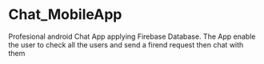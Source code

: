# Chat_MobileApp
Profesional android Chat App applying Firebase Database. The App enable the user to check all the users and send a firend request then chat with them
